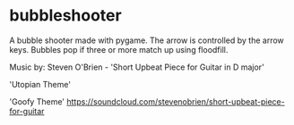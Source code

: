 bubbleshooter
=============

A bubble shooter made with pygame.  The arrow is controlled by the arrow keys.  Bubbles pop if three or more match up 
using floodfill.  

Music by: Steven O'Brien - 'Short Upbeat Piece for Guitar in D major'

'Utopian Theme'

'Goofy Theme'
https://soundcloud.com/stevenobrien/short-upbeat-piece-for-guitar